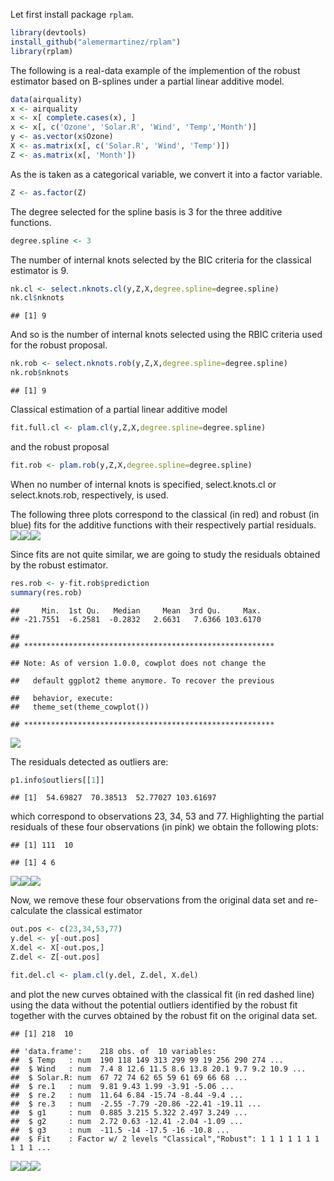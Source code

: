 Let first install package <code>rplam</code>.

``` r
library(devtools)
install_github("alemermartinez/rplam")
library(rplam)
```

The following is a real-data example of the implemention of the robust estimator based on B-splines under a partial linear additive model.

``` r
data(airquality)
x <- airquality
x <- x[ complete.cases(x), ]
x <- x[, c('Ozone', 'Solar.R', 'Wind', 'Temp','Month')]
y <- as.vector(x$Ozone)
X <- as.matrix(x[, c('Solar.R', 'Wind', 'Temp')])
Z <- as.matrix(x[, 'Month'])
```

As the is taken as a categorical variable, we convert it into a factor variable.

``` r
Z <- as.factor(Z)
```

The degree selected for the spline basis is 3 for the three additive functions.

``` r
degree.spline <- 3
```

The number of internal knots selected by the BIC criteria for the classical estimator is 9.

``` r
nk.cl <- select.nknots.cl(y,Z,X,degree.spline=degree.spline)
nk.cl$nknots
```

    ## [1] 9

And so is the number of internal knots selected using the RBIC criteria used for the robust proposal.

``` r
nk.rob <- select.nknots.rob(y,Z,X,degree.spline=degree.spline)
nk.rob$nknots
```

    ## [1] 9

Classical estimation of a partial linear additive model

``` r
fit.full.cl <- plam.cl(y,Z,X,degree.spline=degree.spline)
```

and the robust proposal

``` r
fit.rob <- plam.rob(y,Z,X,degree.spline=degree.spline)
```

When no number of internal knots is specified, select.knots.cl or select.knots.rob, respectively, is used.

The following three plots correspond to the classical (in red) and robust (in blue) fits for the additive functions with their respectively partial residuals. ![](README_files/figure-markdown_github/ggplot-1.png)![](README_files/figure-markdown_github/ggplot-2.png)![](README_files/figure-markdown_github/ggplot-3.png)

Since fits are not quite similar, we are going to study the residuals obtained by the robust estimator.

``` r
res.rob <- y-fit.rob$prediction
summary(res.rob)
```

    ##     Min.  1st Qu.   Median     Mean  3rd Qu.     Max. 
    ## -21.7551  -6.2581  -0.2832   2.6631   7.6366 103.6170

    ## 
    ## ********************************************************

    ## Note: As of version 1.0.0, cowplot does not change the

    ##   default ggplot2 theme anymore. To recover the previous

    ##   behavior, execute:
    ##   theme_set(theme_cowplot())

    ## ********************************************************

![](README_files/figure-markdown_github/residuals%20plots-1.png)

The residuals detected as outliers are:

``` r
p1.info$outliers[[1]]
```

    ## [1]  54.69827  70.38513  52.77027 103.61697

which correspond to observations 23, 34, 53 and 77. Highlighting the partial residuals of these four observations (in pink) we obtain the following plots:

    ## [1] 111  10

    ## [1] 4 6

![](README_files/figure-markdown_github/ggplot%20highlighted-1.png)![](README_files/figure-markdown_github/ggplot%20highlighted-2.png)![](README_files/figure-markdown_github/ggplot%20highlighted-3.png)

Now, we remove these four observations from the original data set and re-calculate the classical estimator

``` r
out.pos <- c(23,34,53,77)
y.del <- y[-out.pos]
X.del <- X[-out.pos,]
Z.del <- Z[-out.pos]

fit.del.cl <- plam.cl(y.del, Z.del, X.del)
```

and plot the new curves obtained with the classical fit (in red dashed line) using the data without the potential outliers identified by the robust fit together with the curves obtained by the robust fit on the original data set.

    ## [1] 218  10

    ## 'data.frame':    218 obs. of  10 variables:
    ##  $ Temp   : num  190 118 149 313 299 99 19 256 290 274 ...
    ##  $ Wind   : num  7.4 8 12.6 11.5 8.6 13.8 20.1 9.7 9.2 10.9 ...
    ##  $ Solar.R: num  67 72 74 62 65 59 61 69 66 68 ...
    ##  $ re.1   : num  9.81 9.43 1.99 -3.91 -5.06 ...
    ##  $ re.2   : num  11.64 6.84 -15.74 -8.44 -9.4 ...
    ##  $ re.3   : num  -2.55 -7.79 -20.86 -22.41 -19.11 ...
    ##  $ g1     : num  0.885 3.215 5.322 2.497 3.249 ...
    ##  $ g2     : num  2.72 0.63 -12.41 -2.04 -1.09 ...
    ##  $ g3     : num  -11.5 -14 -17.5 -16 -10.8 ...
    ##  $ Fit    : Factor w/ 2 levels "Classical","Robust": 1 1 1 1 1 1 1 1 1 1 ...

![](README_files/figure-markdown_github/ggplot%20final-1.png)![](README_files/figure-markdown_github/ggplot%20final-2.png)![](README_files/figure-markdown_github/ggplot%20final-3.png)
